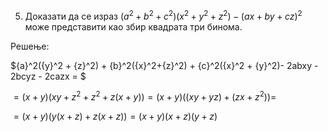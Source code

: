 5. Доказати да се израз $(a^2+b^2+c^2)(x^2+y^2+z^2)-(ax+by+cz)^2$ може представити као збир квадрата три бинома.

Решење:

${a}^2({y}^2 + {z}^2) + {b}^2({x}^2+{z}^2) + {c}^2({x}^2 + {y}^2)- 2abxy - 2bcyz - 2cazx =
$


$=(x+y)(xy+{z}^2 + {z}^2 + z(x+y)) = (x+y)((xy+yz)+(zx+{z}^2)) =$

$=(x+y)(y(x+z) + z(x+z)) = (x+y)(x+z)(y+z)$ 

